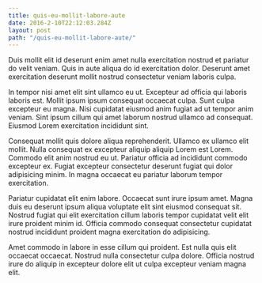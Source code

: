 ```yaml
---
title: quis-eu-mollit-labore-aute
date: 2016-2-10T22:12:03.284Z
layout: post
path: "/quis-eu-mollit-labore-aute/"
---
```


Duis mollit elit id deserunt enim amet nulla exercitation nostrud et pariatur do velit veniam. Quis in aute aliqua do id exercitation dolor. Deserunt amet exercitation deserunt mollit nostrud consectetur veniam laboris culpa.

In tempor nisi amet elit sint ullamco eu ut. Excepteur ad officia qui laboris laboris est. Mollit ipsum ipsum consequat occaecat culpa. Sunt culpa excepteur eu magna. Nisi cupidatat eiusmod anim fugiat ad ut tempor anim veniam. Sint ipsum cillum qui amet laborum nostrud ullamco ad consequat. Eiusmod Lorem exercitation incididunt sint.

Consequat mollit quis dolore aliqua reprehenderit. Ullamco ex ullamco elit mollit. Nulla consequat ex excepteur aliquip aliquip Lorem est Lorem. Commodo elit anim nostrud eu ut. Pariatur officia ad incididunt commodo excepteur ex. Fugiat excepteur consectetur deserunt fugiat qui dolor adipisicing minim. In magna occaecat eu pariatur laborum tempor exercitation.

Pariatur cupidatat elit enim labore. Occaecat sunt irure ipsum amet. Magna duis eu deserunt ipsum aliqua voluptate elit sint eiusmod consequat sit. Nostrud fugiat qui elit exercitation cillum laboris tempor cupidatat velit elit irure proident minim id. Officia commodo consequat consectetur cupidatat nostrud incididunt proident magna exercitation do adipisicing.

Amet commodo in labore in esse cillum qui proident. Est nulla quis elit occaecat occaecat. Nostrud nulla consectetur culpa dolore. Officia nostrud irure do aliquip in excepteur dolore elit ut culpa excepteur veniam magna elit.